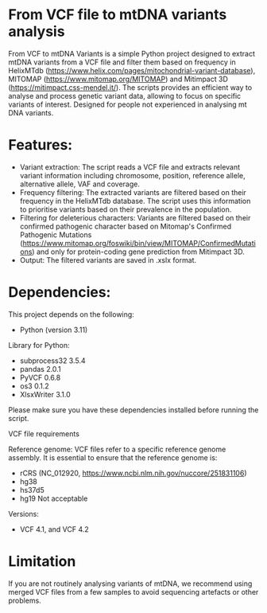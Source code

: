 # From VCF file to mtDNA variants analysis 


From VCF to mtDNA Variants is a simple Python project designed to extract mtDNA variants from a VCF file and filter them based on frequency in HelixMTdb (https://www.helix.com/pages/mitochondrial-variant-database), MITOMAP (https://www.mitomap.org/MITOMAP) and Mitimpact 3D (https://mitimpact.css-mendel.it/). The scripts provides an efficient way to analyse and process genetic variant data, allowing to focus on specific variants of interest. Designed for people not experienced in analysing mt DNA variants.

# Features:
- Variant extraction: The script reads a VCF file and extracts relevant variant information including chromosome, position, reference allele, alternative allele, VAF and coverage.
- Frequency filtering: The extracted variants are filtered based on their frequency in the HelixMTdb database. The script uses this information to prioritise variants based on their prevalence in the population.
- Filtering for deleterious characters: Variants are filtered based on their confirmed pathogenic character based on Mitomap's Confirmed Pathogenic Mutations (https://www.mitomap.org/foswiki/bin/view/MITOMAP/ConfirmedMutations) and only for protein-coding gene prediction from Mitimpact 3D.
- Output: The filtered variants are saved in .xslx format.

# Dependencies:

This project depends on the following:

- Python (version 3.11)

Library for Python: 
- subprocess32 3.5.4
- pandas 2.0.1
- PyVCF 0.6.8 
- os3 0.1.2
- XlsxWriter 3.1.0

Please make sure you have these dependencies installed before running the script.

VCF file requirements

Reference genome: VCF files refer to a specific reference genome assembly. It is essential to ensure that the reference genome is:
- rCRS (NC_012920, https://www.ncbi.nlm.nih.gov/nuccore/251831106)
- hg38
- hs37d5
- hg19 Not acceptable

Versions: 
-	VCF 4.1, and VCF 4.2

# Limitation 

If you are not routinely analysing variants of mtDNA, we recommend using merged VCF files from a few samples to avoid sequencing artefacts or other problems.
